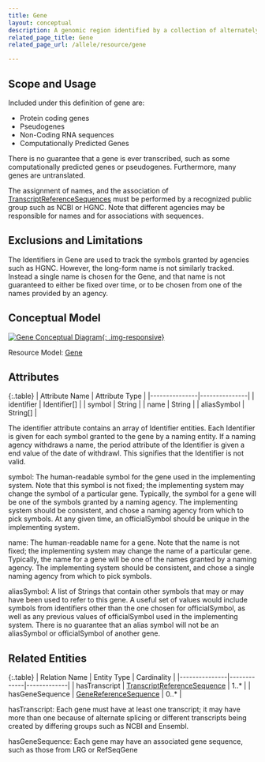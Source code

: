 ```yaml
---
title: Gene
layout: conceptual
description: A genomic region identified by a collection of alternately spliced TranscriptReferenceSequences, given a name by one or more naming agencies.
related_page_title: Gene
related_page_url: /allele/resource/gene

---
```


Scope and Usage
---------------

Included under this definition of gene are:

+ Protein coding genes
+ Pseudogenes
+ Non-Coding RNA sequences
+ Computationally Predicted Genes

There is no guarantee that a gene is ever transcribed, such as some computationally predicted genes or pseudogenes.   Furthermore, many genes are untranslated.

The assignment of names, and the association of [TranscriptReferenceSequences](../reference_sequence/transcript_reference_sequence.html) must be performed by a recognized public group such as NCBI or HGNC.  Note that different agencies may be responsible for names and for associations with sequences.

Exclusions and Limitations
--------------------------

The Identifiers in Gene are used to track the symbols granted by agencies such as HGNC.  However, the long-form name is not similarly tracked.  Instead a single name is chosen for the Gene, and that name is not guaranteed to either be fixed over time, or to be chosen from one of the names provided by an agency.

Conceptual Model
----------------

[![Gene Conceptual Diagram](/images/GeneConceptual.svg){: .img-responsive}](/images/GeneConceptual.svg)

Resource Model: [Gene](/allele/resource/gene/index.html#resource-model)

Attributes
----------

{:.table}
| Attribute Name | Attribute Type |
|---------------|---------------|
| identifier     | Identifier[] |
| symbol | String |
| name           | String |
| aliasSymbol    | String[] |

The identifier attribute contains an array of Identifier entities. Each Identifier is given for each symbol granted to the gene by a naming entity.  If a naming agency withdraws a name, the period attribute of the Identifier is given a end value of the date of withdrawl.  This signifies that the Identifier is not valid.

symbol: The human-readable symbol for the gene used in the implementing system.  Note that this symbol is not fixed; the implementing system may change the symbol of a particular gene.  Typically, the symbol for a gene will be one of the symbols granted by a naming agency.  The implementing system should be consistent, and chose a naming agency from which to pick symbols.  At any given time, an officialSymbol should be unique in the implementing system.

name: The human-readable name for a gene.  Note that the name is not fixed; the implementing system may change the name of a particular gene.  Typically, the name for a gene will be one of the names granted by a naming agency.  The implementing system should be consistent, and chose a single naming agency from which to pick symbols.

aliasSymbol: A list of Strings that contain other symbols that may or may have been used to refer to this gene.  A useful set of values would include symbols from identifiers other than the one chosen for officialSymbol, as well as any previous values of officialSymbol used in the implementing system.  There is no guarantee that an alias symbol will not be an aliasSymbol or officialSymbol of another gene.

Related Entities
----------------

{:.table}
| Relation Name | Entity Type | Cardinality |
|---------------|-------------|-------------|
| hasTranscript | [TranscriptReferenceSequence](../reference_sequence/transcript_reference_sequence.html) | 1..* |
| hasGeneSequence | [GeneReferenceSequence](../reference_sequence/gene_reference_sequence.html) | 0..* |

hasTranscript:   Each gene must have at least one transcript; it may have more than one because of alternate splicing or different transcripts being created by differing groups such as NCBI and Ensembl.

hasGeneSequence:  Each gene may have an associated gene sequence, such as those from LRG or RefSeqGene
